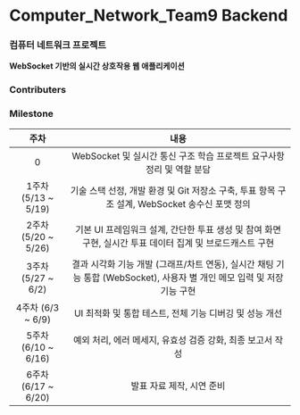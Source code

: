 # Computer_Network_Team9 Backend
### 컴퓨터 네트워크 프로젝트
__WebSocket 기반의 실시간 상호작용 웹 애플리케이션__

### Contributers

### Milestone
|주차|내용|
|:---:|:---:|
|0|WebSocket 및 실시간 통신 구조 학습 프로젝트 요구사항 정리 및 역할 분담|
|1주차 (5/13 ~ 5/19)|기술 스택 선정, 개발 환경 및 Git 저장소 구축, 투표 항목 구조 설계, WebSocket 송수신 포맷 정의|
|2주차 (5/20 ~ 5/26)|기본 UI 프레임워크 설계, 간단한 투표 생성 및 참여 화면 구현, 실시간 투표 데이터 집계 및 브로드캐스트 구현|
|3주차 (5/27 ~ 6/2)|결과 시각화 기능 개발 (그래프/차트 연동), 실시간 채팅 기능 통합 (WebSocket), 사용자 별 개인 메모 입력 및 저장 기능 구현|
|4주차 (6/3 ~ 6/9)|UI 최적화 및 통합 테스트, 전체 기능 디버깅 및 성능 개선|
|5주차 (6/10 ~ 6/16)|예외 처리, 에러 메세지, 유효성 검증 강화, 최종 보고서 작성|
|6주차 (6/17 ~ 6/20)|발표 자료 제작, 시연 준비|
